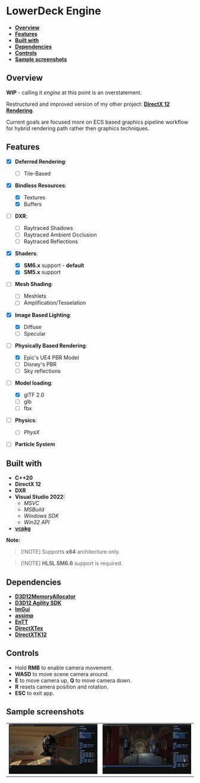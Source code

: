 # LowerDeck Engine

<!--TOC-->
  - [**Overview**](#overview)
  - [**Features**](#features)
  - [**Built with**](#built-with)
  - [**Dependencies**](#dependencies)
  - [**Controls**](#controls)
  - [**Sample screenshots**](#sample-screenshots)
<!--/TOC-->

## **Overview**
**WIP** - calling it *engine* at this point is an overstatement.

Restructured and improved version of my other project: [**DirectX 12 Rendering**](https://github.com/LowerDeckBoy/DirectX-12-Rendering).

Current goals are focused more on ECS based graphics pipeline workflow for hybrid rendering path rather then graphics techniques.


## **Features**
- [x] **Deferred Rendering**:
    - [ ] Tile-Based 
- [x] **Bindless Resources**:
    - [x] Textures
    - [x] Buffers
- [ ] **DXR**:
    - [ ] Raytraced Shadows
    - [ ] Raytraced Ambient Occlusion
    - [ ] Raytraced Reflections
- [x] **Shaders**:
    - [x] **SM6.x** support - **default**
    - [x] **SM5.x** support
- [ ] **Mesh Shading**:
    - [ ] Meshlets
    - [ ] Amplification/Tesselation
- [x] **Image Based Lighting**:
    - [x] Diffuse
    - [ ] Specular
- [ ] **Physically Based Rendering**:
    - [x] Epic's UE4 PBR Model
    - [ ] Disney's PBR
    - [ ] Sky reflections
- [ ] **Model loading**:
    - [x] glTF 2.0
    - [ ] glb
    - [ ] fbx
- [ ] **Physics**:
    - [ ] *PhysX*
- [ ] **Particle System**


## **Built with**
- **C++20**
- **DirectX 12**
- **DXR**
- **Visual Studio 2022:**
    - *MSVC*
    - *MSBuild*
    - *Windows SDK*
    - *Win32 API*
- [**vcpkg**](https://www.vcpkg.io)

**Note:**

> [!NOTE] Supports **x64** architecture only.

> [!NOTE] **HLSL SM6.6** support is required.

## **Dependencies**
- [**D3D12MemoryAllocator**](https://github.com/GPUOpen-LibrariesAndSDKs/D3D12MemoryAllocator)
- [**D3D12 Agility SDK**](https://devblogs.microsoft.com/directx/directx12agility/)
- [**ImGui**](https://github.com/ocornut/imgui)
- [**assimp**](https://github.com/assimp/assimp)
- [**EnTT**](https://github.com/skypjack/entt)
- [**DirectXTex**](https://github.com/microsoft/DirectXTex)
- [**DirectXTK12**](https://github.com/Microsoft/DirectXTK12)

## **Controls**
- Hold **RMB** to enable camera movement.
- **WASD** to move scene camera around.
- **E** to move camera up, **Q** to move camera down.
- **R** resets camera position and rotation.
- **ESC** to exit app.

## **Sample screenshots**

|         |         |
|:-------:|:-------:|
|![Screnshot](Media/deferred_scifi_helmet.png)|![Screnshot](Media/deferred_sponza.png)|
